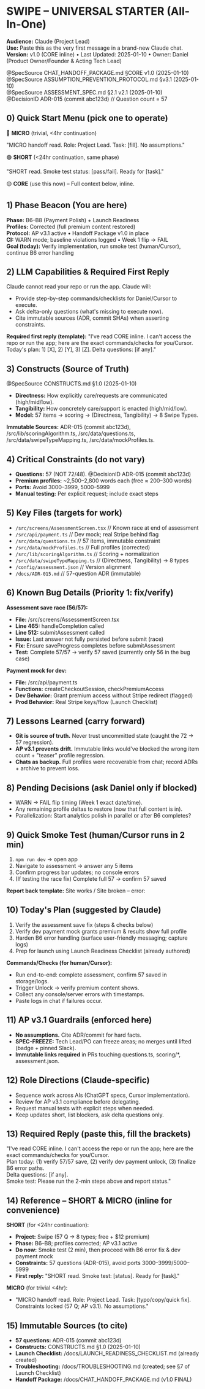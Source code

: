 # SWIPE – UNIVERSAL STARTER (All-In-One)

**Audience:** Claude (Project Lead)  
**Use:** Paste this as the very first message in a brand-new Claude chat.  
**Version:** v1.0 (CORE inline) • Last Updated: 2025-01-10 • Owner: Daniel (Product Owner/Founder & Acting Tech Lead)

@SpecSource CHAT_HANDOFF_PACKAGE.md §CORE v1.0 (2025-01-10)  
@SpecSource ASSUMPTION_PREVENTION_PROTOCOL.md §v3.1 (2025-01-10)  
@SpecSource ASSESSMENT_SPEC.md §2.1 v2.1 (2025-01-10)  
@DecisionID ADR-015 (commit abc123d) // Question count = 57

## 0) Quick Start Menu (pick one to operate)

🔵 **MICRO** (trivial, <4hr continuation)

"MICRO handoff read. Role: Project Lead. Task: [fill]. No assumptions."

🟢 **SHORT** (<24hr continuation, same phase)

"SHORT read. Smoke test status: [pass/fail]. Ready for [task]."

🟡 **CORE** (use this now) – Full context below, inline.

## 1) Phase Beacon (You are here)

**Phase:** B6–B8 (Payment Polish) + Launch Readiness  
**Profiles:** Corrected (full premium content restored)  
**Protocol:** AP v3.1 active • Handoff Package v1.0 in place  
**CI:** WARN mode; baseline violations logged • Week 1 flip → FAIL  
**Goal (today):** Verify implementation, run smoke test (human/Cursor), continue B6 error handling

## 2) LLM Capabilities & Required First Reply

Claude cannot read your repo or run the app. Claude will:

- Provide step-by-step commands/checklists for Daniel/Cursor to execute.
- Ask delta-only questions (what's missing to execute now).
- Cite immutable sources (ADR, commit SHAs) when asserting constraints.

**Required first reply (template):**
"I've read CORE inline. I can't access the repo or run the app; here are the exact commands/checks for you/Cursor. Today's plan: 1) [X], 2) [Y], 3) [Z]. Delta questions: [if any]."

## 3) Constructs (Source of Truth)

@SpecSource CONSTRUCTS.md §1.0 (2025-01-10)
- **Directness:** How explicitly care/requests are communicated (high/mid/low).
- **Tangibility:** How concretely care/support is enacted (high/mid/low).
- **Model:** 57 items → scoring → (Directness, Tangibility) → 8 Swipe Types.

**Immutable Sources:** ADR-015 (commit abc123d), /src/lib/scoringAlgorithm.ts, /src/data/questions.ts, /src/data/swipeTypeMapping.ts, /src/data/mockProfiles.ts.

## 4) Critical Constraints (do not vary)

- **Questions:** 57 (NOT 72/48). @DecisionID ADR-015 (commit abc123d)
- **Premium profiles:** ~2,500–2,800 words each (free ≈ 200–300 words)
- **Ports:** Avoid 3000–3999, 5000–5999
- **Manual testing:** Per explicit request; include exact steps

## 5) Key Files (targets for work)

- `/src/screens/AssessmentScreen.tsx` // Known race at end of assessment
- `/src/api/payment.ts` // Dev mock; real Stripe behind flag
- `/src/data/questions.ts` // 57 items, immutable constraint
- `/src/data/mockProfiles.ts` // Full profiles (corrected)
- `/src/lib/scoringAlgorithm.ts` // Scoring + normalization
- `/src/data/swipeTypeMapping.ts` // (Directness, Tangibility) → 8 types
- `/config/assessment.json` // Version alignment
- `/docs/ADR-015.md` // 57-question ADR (immutable)

## 6) Known Bug Details (Priority 1: fix/verify)

**Assessment save race (56/57):**
- **File:** /src/screens/AssessmentScreen.tsx
- **Line 465:** handleCompletion called
- **Line 512:** submitAssessment called
- **Issue:** Last answer not fully persisted before submit (race)
- **Fix:** Ensure saveProgress completes before submitAssessment
- **Test:** Complete 57/57 → verify 57 saved (currently only 56 in the bug case)

**Payment mock for dev:**
- **File:** /src/api/payment.ts
- **Functions:** createCheckoutSession, checkPremiumAccess
- **Dev Behavior:** Grant premium access without Stripe redirect (flagged)
- **Prod Behavior:** Real Stripe keys/flow (Launch Checklist)

## 7) Lessons Learned (carry forward)

- **Git is source of truth.** Never trust uncommitted state (caught the 72 → 57 regression).
- **AP v3.1 prevents drift.** Immutable links would've blocked the wrong item count + "teaser" profile regression.
- **Chats as backup.** Full profiles were recoverable from chat; record ADRs + archive to prevent loss.

## 8) Pending Decisions (ask Daniel only if blocked)

- WARN → FAIL flip timing (Week 1 exact date/time).
- Any remaining profile deltas to restore (now that full content is in).
- Parallelization: Start analytics polish in parallel or after B6 completes?

## 9) Quick Smoke Test (human/Cursor runs in 2 min)

1. `npm run dev` → open app
2. Navigate to assessment → answer any 5 items
3. Confirm progress bar updates; no console errors
4. (If testing the race fix) Complete full 57 → confirm 57 saved

**Report back template:** Site works / Site broken – error: <summary>

## 10) Today's Plan (suggested by Claude)

1. Verify the assessment save fix (steps & checks below)
2. Verify dev payment mock grants premium & results show full profile
3. Harden B6 error handling (surface user-friendly messaging; capture logs)
4. Prep for launch using Launch Readiness Checklist (already authored)

**Commands/Checks (for human/Cursor):**
- Run end-to-end: complete assessment, confirm 57 saved in storage/logs.
- Trigger Unlock → verify premium content shows.
- Collect any console/server errors with timestamps.
- Paste logs in chat if failures occur.

## 11) AP v3.1 Guardrails (enforced here)

- **No assumptions.** Cite ADR/commit for hard facts.
- **SPEC-FREEZE:** Tech Lead/PO can freeze areas; no merges until lifted (badge + pinned Slack).
- **Immutable links required** in PRs touching questions.ts, scoring/*, assessment.json.

## 12) Role Directions (Claude-specific)

- Sequence work across AIs (ChatGPT specs, Cursor implementation).
- Review for AP v3.1 compliance before delegating.
- Request manual tests with explicit steps when needed.
- Keep updates short, list blockers, ask delta questions only.

## 13) Required Reply (paste this, fill the brackets)

"I've read CORE inline. I can't access the repo or run the app; here are the exact commands/checks for you/Cursor.  
Plan today: (1) verify 57/57 save, (2) verify dev payment unlock, (3) finalize B6 error paths.  
Delta questions: [if any].  
Smoke test: Please run the 2-min steps above and report status."

## 14) Reference – SHORT & MICRO (inline for convenience)

**SHORT** (for <24hr continuation):
- **Project:** Swipe (57 Q → 8 types; free + $12 premium)
- **Phase:** B6–B8; profiles corrected; AP v3.1 active
- **Do now:** Smoke test (2 min), then proceed with B6 error fix & dev payment mock
- **Constraints:** 57 questions (ADR-015), avoid ports 3000–3999/5000–5999
- **First reply:** "SHORT read. Smoke test: [status]. Ready for [task]."

**MICRO** (for trivial <4hr):
- "MICRO handoff read. Role: Project Lead. Task: [typo/copy/quick fix].  
Constraints locked (57 Q; AP v3.1). No assumptions."

## 15) Immutable Sources (to cite)

- **57 questions:** ADR-015 (commit abc123d)
- **Constructs:** CONSTRUCTS.md §1.0 (2025-01-10)
- **Launch Checklist:** /docs/LAUNCH_READINESS_CHECKLIST.md (already created)
- **Troubleshooting:** /docs/TROUBLESHOOTING.md (created; see §7 of Launch Checklist)
- **Handoff Package:** /docs/CHAT_HANDOFF_PACKAGE.md (v1.0 FINAL)
